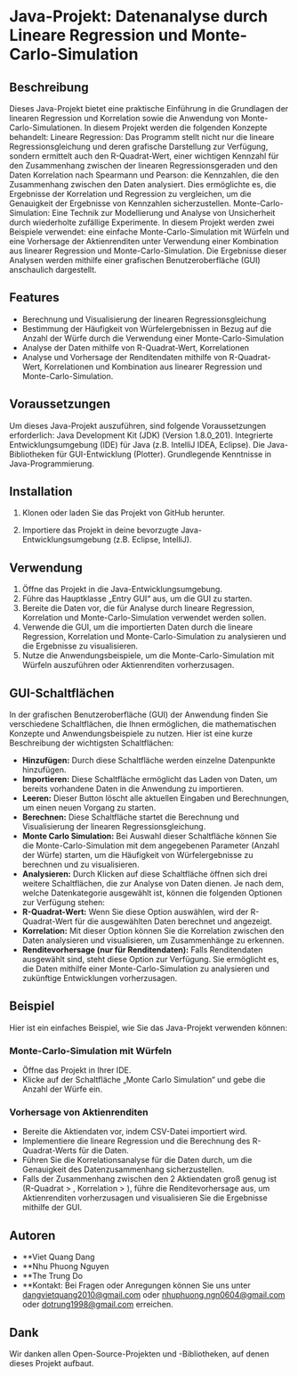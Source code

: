 # Java-Projekt: Datenanalyse durch Lineare Regression und Monte-Carlo-Simulation

## Beschreibung
Dieses Java-Projekt bietet eine praktische Einführung in die Grundlagen der linearen Regression und Korrelation sowie die Anwendung von Monte-Carlo-Simulationen. In diesem Projekt werden die folgenden Konzepte behandelt:
Lineare Regression: Das Programm stellt nicht nur die lineare Regressionsgleichung und deren grafische Darstellung zur Verfügung, sondern ermittelt auch den R-Quadrat-Wert, einer wichtigen Kennzahl für den Zusammenhang zwischen der linearen Regressionsgeraden und den Daten 
Korrelation nach Spearmann und Pearson: die Kennzahlen, die den Zusammenhang zwischen den Daten analysiert. Dies ermöglichte es, die Ergebnisse der Korrelation und Regression zu vergleichen, um die Genauigkeit der Ergebnisse von Kennzahlen sicherzustellen. 
Monte-Carlo-Simulation: Eine Technik zur Modellierung und Analyse von Unsicherheit durch wiederholte zufällige Experimente. In diesem Projekt werden zwei Beispiele verwendet: eine einfache Monte-Carlo-Simulation mit Würfeln und eine Vorhersage der Aktienrenditen unter Verwendung einer Kombination aus linearer Regression und Monte-Carlo-Simulation.
Die Ergebnisse dieser Analysen werden mithilfe einer grafischen Benutzeroberfläche (GUI) anschaulich dargestellt.

## Features
-	Berechnung und Visualisierung der linearen Regressionsgleichung
-	Bestimmung der Häufigkeit von Würfelergebnissen in Bezug auf die Anzahl der Würfe durch die Verwendung einer Monte-Carlo-Simulation
-	Analyse der Daten mithilfe von R-Quadrat-Wert, Korrelationen
-	Analyse und Vorhersage der Renditendaten mithilfe von R-Quadrat-Wert, Korrelationen und Kombination aus linearer Regression und Monte-Carlo-Simulation.

## Voraussetzungen
Um dieses Java-Projekt auszuführen, sind folgende Voraussetzungen erforderlich:
Java Development Kit (JDK) (Version 1.8.0_201).
Integrierte Entwicklungsumgebung (IDE) für Java (z.B. IntelliJ IDEA, Eclipse).
Die Java-Bibliotheken für GUI-Entwicklung (Plotter).
Grundlegende Kenntnisse in Java-Programmierung.

## Installation
1.	Klonen oder laden Sie das Projekt von GitHub herunter.

2.	Importiere das Projekt in deine bevorzugte Java-Entwicklungsumgebung (z.B. Eclipse, IntelliJ).

## Verwendung
1.	Öffne das Projekt in die Java-Entwicklungsumgebung.
2.	Führe das Hauptklasse „Entry GUI“ aus, um die GUI zu starten.
3.	Bereite die Daten vor, die für Analyse durch lineare Regression, Korrelation und Monte-Carlo-Simulation verwendet werden sollen.
4.	Verwende die GUI, um die importierten Daten durch die lineare Regression, Korrelation und Monte-Carlo-Simulation zu analysieren und die Ergebnisse zu visualisieren.
5.	Nutze die Anwendungsbeispiele, um die Monte-Carlo-Simulation mit Würfeln auszuführen oder Aktienrenditen vorherzusagen.

## GUI-Schaltflächen
In der grafischen Benutzeroberfläche (GUI) der Anwendung finden Sie verschiedene Schaltflächen, die Ihnen ermöglichen, die mathematischen Konzepte und Anwendungsbeispiele zu nutzen. Hier ist eine kurze Beschreibung der wichtigsten Schaltflächen:
-	**Hinzufügen:**  Durch diese Schaltfläche werden einzelne Datenpunkte hinzufügen.
-	**Importieren:** Diese Schaltfläche ermöglicht das Laden von Daten, um bereits vorhandene Daten in die Anwendung zu importieren.
-	**Leeren:** Dieser Button löscht alle aktuellen Eingaben und Berechnungen, um einen neuen Vorgang zu starten.
-	**Berechnen:** Diese Schaltfläche startet die Berechnung und Visualisierung der linearen Regressionsgleichung. 
-	**Monte Carlo Simulation:** Bei Auswahl dieser Schaltfläche können Sie die Monte-Carlo-Simulation mit dem angegebenen Parameter (Anzahl der Würfe) starten, um die Häufigkeit von Würfelergebnisse zu berechnen und zu visualisieren.
-	**Analysieren:** Durch Klicken auf diese Schaltfläche öffnen sich drei weitere Schaltflächen, die zur Analyse von Daten dienen. Je nach dem, welche Datenkategorie ausgewählt ist, können die folgenden Optionen zur Verfügung stehen:
-	**R-Quadrat-Wert:** Wenn Sie diese Option auswählen, wird der R-Quadrat-Wert für die ausgewählten Daten berechnet und angezeigt.
-	**Korrelation:** Mit dieser Option können Sie die Korrelation zwischen den Daten analysieren und visualisieren, um Zusammenhänge zu erkennen.
-	**Renditevorhersage (nur für Renditendaten):** Falls Renditendaten ausgewählt sind, steht diese Option zur Verfügung. Sie ermöglicht es, die Daten mithilfe einer Monte-Carlo-Simulation zu analysieren und zukünftige Entwicklungen vorherzusagen.

## Beispiel
Hier ist ein einfaches Beispiel, wie Sie das Java-Projekt verwenden können:
### Monte-Carlo-Simulation mit Würfeln
-	Öffne das Projekt in Ihrer IDE.
-	Klicke auf der Schaltfläche „Monte Carlo Simulation“ und gebe die Anzahl der Würfe ein.
### Vorhersage von Aktienrenditen
-	Bereite die Aktiendaten vor, indem CSV-Datei importiert wird.
-	Implementiere die lineare Regression und die Berechnung des R-Quadrat-Werts für die Daten.
-	Führen Sie die Korrelationsanalyse für die Daten durch, um die Genauigkeit des Datenzusammenhang sicherzustellen.
-	Falls der Zusammenhang zwischen den 2 Aktiendaten groß genug ist (R-Quadrat > , Korrelation > ), führe die Renditevorhersage aus, um Aktienrenditen vorherzusagen und visualisieren Sie die Ergebnisse mithilfe der GUI.
  
## Autoren
- **Viet Quang Dang
- **Nhu Phuong Nguyen
- **The Trung Do
- **Kontakt: Bei Fragen oder Anregungen können Sie uns unter dangvietquang2010@gmail.com oder nhuphuong.ngn0604@gmail.com oder dotrung1998@gmail.com erreichen.

## Dank
Wir danken allen Open-Source-Projekten und -Bibliotheken, auf denen dieses Projekt aufbaut.

